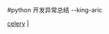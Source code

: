 #python 开发异常总结 --king-aric 

<a href="https://github.com/king-aric/exception-libs/blob/master/python/celery.md" >celery</a> | 
